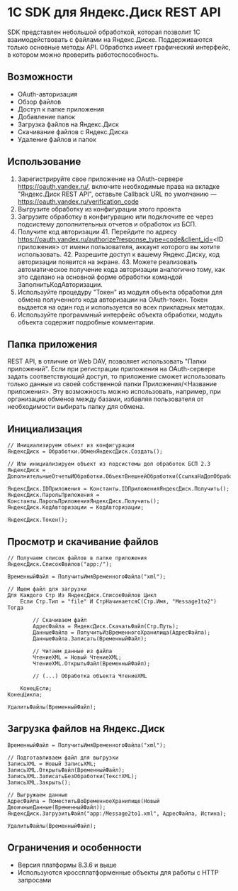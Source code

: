 # 1С SDK для Яндекс.Диск REST API
SDK представлен небольшой обработкой, которая позволит 1С взаимодействовать с файлами на Яндекс.Диске. Поддерживаются только основные методы API. Обработка имеет графический интерфейс, в котором можно проверить работоспособность.

## Возможности

- OAuth-авторизация
- Обзор файлов
- Доступ к папке приложения
- Добавление папок
- Загрузка файлов на Яндекс.Диск
- Скачивание файлов с Яндекс.Диска
- Удаление файлов и папок

## Использование

1. Зарегистрируйте свое приложение на OAuth-сервере https://oauth.yandex.ru/, включите необходимые права на вкладке "Яндекс.Диск REST API", оставьте Callback URL по умолчанию — https://oauth.yandex.ru/verification_code
2. Выгрузите обработку из конфигурации этого проекта
3. Загрузите обработку в конфигурацию или подключите ее через подсистему дополнительных отчетов и обработок из БСП.
4. Получите код авторизации
    41. Перейдите по адресу https://oauth.yandex.ru/authorize?response_type=code&client_id=<ID приложения> от имени пользователя, аккаунт которого вы хотите использовать.
    42. Разрешите доступ к вашему Яндекс.Диску, код авторизации появится на экране.
    43. Можете реализовать автоматическое получение кода авторизации аналогично тому, как это сделано на основной форме обработки командой ЗаполнитьКодАвторизации.
5. Используйте процедуру "Токен" из модуля объекта обработки для обмена полученного кода авторизации на OAuth-токен. Токен выдается на один год и используется во всех прикладных методах.
6. Используйте программный интерфейс объекта обработки, модуль объекта содержит подробные комментарии.

## Папка приложения
REST API, в отличие от Web DAV, позволяет использовать "Папки приложений". Если при регистрации приложения на OAuth-сервере задать соответствующий доступ, то приложение сможет использовать только данные из своей собственной папки Приложения/<Название приложения>. Эту возможность можно использовать, например, при организации обменов между базами, избавляя пользователя от необходимости выбирать папку для обмена.

## Инициализация
	// Инициализируем объект из конфигурации
	ЯндексДиск = Обработки.ОбменЯндексДиск.Создать();
	
	// Или инициализируем объект из подсистемы доп обработок БСП 2.3
	ЯндексДиск = ДополнительныеОтчетыИОбработки.ОбъектВнешнейОбработки(СсылкаНаДопОбработку);
	
	ЯндексДиск.IDПриложения = Константы.IDПриложенияЯндексДиск.Получить();
	ЯндексДиск.ПарольПриложения = Константы.ПарольПриложенияЯндексДиск.Получить();
	ЯндексДиск.КодАвторизации = КодАвторизации;
	
	ЯндексДиск.Токен();

## Просмотр и скачивание файлов
	// Получаем список файлов в папке приложения
	ЯндексДиск.СписокФайлов("app:/");

	ВременныйФайл = ПолучитьИмяВременногоФайла("xml");

	// Ищем файл для загрузки
	Для Каждого Стр Из ЯндексДиск.СписокФайлов Цикл
		Если Стр.Тип = "file" И СтрНачинаетсяС(Стр.Имя, "Message1to2") Тогда

			// Скачиваем файл
			АдресФайла = ЯндексДиск.СкачатьФайл(Стр.Путь);
			ДанныеФайла = ПолучитьИзВременногоХранилища(АдресФайла);
			ДанныеФайла.Записать(ВременныйФайл);

			// Читаем данные из файла
			ЧтениеXML = Новый ЧтениеXML;
			ЧтениеXML.ОткрытьФайл(ВременныйФайл);

			// (...) Обработка объекта ЧтениеXML

		КонецЕсли;
	КонецЦикла;

	УдалитьФайлы(ВременныйФайл);

## Загрузка файлов на Яндекс.Диск

	ВременныйФайл = ПолучитьИмяВременногоФайла("xml");

	// Подготавливаем файл для выгрузки
	ЗаписьXML = Новый ЗаписьXML;
	ЗаписьXML.ОткрытьФайл(ВременныйФайл);
	ЗаписьXML.ЗаписатьБезОбработки(ТекстXML);
	ЗаписьXML.Закрыть();

	// Выгружаем данные
	АдресФайла = ПоместитьВоВременноеХранилище(Новый ДвоичныеДанные(ВременныйФайл));
	ЯндексДиск.ЗагрузитьФайл("app:/Message2to1.xml", АдресФайла, Истина);

	УдалитьФайлы(ВременныйФайл);

## Ограничения и особенности

- Версия платформы 8.3.6 и выше
- Используются кроссплатформенные объекты для работы с HTTP запросами
